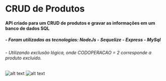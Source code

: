# CRUD de Produtos
#### API criado para um CRUD de  produtos e gravar as informações em um banco de dados SQL
##### - Foram utilizadas as tecnologias: NodeJs - Sequelize - Express - MySql
###### - Utilizando exclusão lógica, onde CODOPERACAO = 2 corresponde a produto excluido.

![alt text](https://raw.githubusercontent.com/renanribs/Cadastro-de-Produtos/main/ev1.png)
![alt text](https://raw.githubusercontent.com/renanribs/Cadastro-de-Produtos/main/ev2.png)
